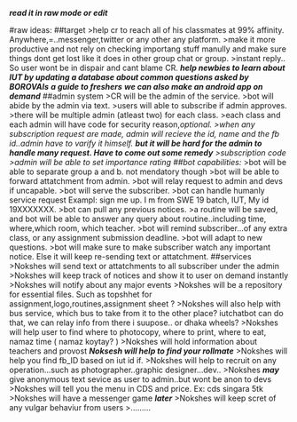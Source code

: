 ***read it in raw mode or edit***


#raw ideas:
    ##target
         >help cr to reach all of his classmates at 99% affinity. Anywhere,=..messenger,twitter or any other any platform.
         >make it more productive and not rely on checking importang stuff manully and make sure things dont get lost like it does in other group chat or group.
         >instant reply.. So user wont be in dispair and cant blame CR.
         ***help newbies to learn about IUT by updating a database about common questions asked by BOROVAIs***
         ***a guide to freshers***
         ***we can also make an android app on demand***
    ##admin system
        >CR will be the admin of the service.
        >bot will abide by the admin via text.
        >users will able to subscribe if admin approves.
        >there will be multiple admin (atleast two) for each class.
        >each class and each admin will have code for security reason,*optional.
        >when any subscription request are made, admin will recieve the id, name and the fb id..admin have to varify it himself.
        ***but it will be hard for the admin to handle many request. Have to come out some remedy***
                  >subscription code 
        >admin will be able to set importance rating
    ##bot capabilities:*
         >bot will be able to separate group a and b. not mendatory though
         >bot will be able to forward attatchment from admin.
         >bot will relay request to admin and devs if uncapable.
         >bot will serve the subscriber.
         >bot can handle humanly service request Exampl: sign me up. I m from SWE 19 batch, IUT, My id 19XXXXXXX.
         >bot can pull any previous notices.
         >a routine will be saved, and bot will be able to answer any query about routine..including time, where,which room, which teacher.
         >bot will remind subscriber...of any extra class, or any assignment submission deadline.
         >bot will adapt to new questions.
         >bot will make sure to make subscriber watch any important notice. Else it will keep re-sending text or attatchment.
    ##services
         >Nokshes will send text or attatchments to all subscriber under the admin
         >Nokshes will keep track of notices and show it to user on demand instantly
         >Nokshes will notify about any major events
         >Nokshes will be a repository for essential files. Such as topshhet for assignment,logo,routines,assignment sheet ?
         >Nokshes will also help with bus service, which bus to take from it to the other place? iutchatbot can do that, we can relay info from there i suupose.. or dhaka wheels?
         >Nokshes will help user to find where to photocopy, where to print, where to eat, namaz time ( namaz koytay? )
         >Nokshes will hold information about teachers and provost
         ***Noksesh will help to find your rollmate***
         >Nokshes will help you find fb_ID based on iut id if.
         >Nokshes will help to recruit on any operation...such as photographer..graphic designer...dev..
         >Nokshes ***may*** give anonymous text sevice as user to admin..but wont be anon to devs
         >Nokshes will tell you the menu in CDS and price. Ex: cds singara 5tk
         >Nokshes will have a messenger game ***later***
         >Nokshes will keep scret of any vulgar behaviur from users
         >.........
    
